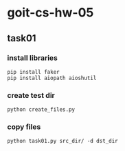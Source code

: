 # goit-cs-hw-05

## task01

### install libraries

```
pip install faker
pip install aiopath aioshutil
```

### create test dir

```
python create_files.py
```

### copy files

```
python task01.py src_dir/ -d dst_dir
```
